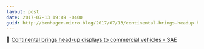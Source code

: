 ```yaml
---
layout: post
date: 2017-07-13 19:49 -0400
guid: http://benhager.micro.blog/2017/07/13/continental-brings-headup.html
---
```

🚗 [Continental brings head-up displays to commercial vehicles - SAE](http://articles.sae.org/15432/)
